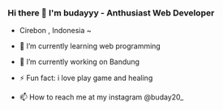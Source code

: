 ### Hi there 👋 I'm budayyy - Anthusiast Web Developer
- Cirebon , Indonesia ~

- 🌱 I’m currently learning web programming
- 🔭 I’m currently working on Bandung
- ⚡ Fun fact: i love play game and healing
- 📫 How to reach me at my instagram @buday20_

<!--
**budayyy/budayyy** is a ✨ _special_ ✨ repository because its `README.md` (this file) appears on your GitHub profile.

Here are some ideas to get you started:

- 🔭 I’m currently working on ...
- 🌱 I’m currently learning ...
- 👯 I’m looking to collaborate on ...
- 🤔 I’m looking for help with ...
- 💬 Ask me about ...
- 📫 How to reach me: ...
- 😄 Pronouns: ...
- ⚡ Fun fact: ...
-->
